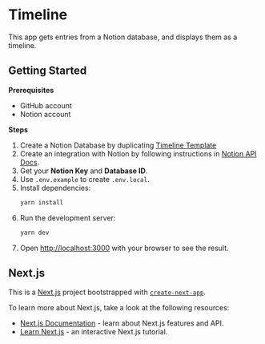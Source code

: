 # Timeline

This app gets entries from a Notion database, and displays them as a timeline.

## Getting Started

**Prerequisites**
- GitHub account
- Notion account

**Steps**
1. Create a Notion Database by duplicating [Timeline Template](https://decorous-course-27d.notion.site/9383ec0971b84bf39c1ae4f5e1a1c7fd?v=ddb9ed88aa5245f4a37a9cc417979196)
2. Create an integration with Notion by following instructions in [Notion API Docs](https://developers.notion.com/docs).
3. Get your **Notion Key** and **Database ID**.
4. Use `.env.example` to create `.env.local`.
5. Install dependencies:
   ```bash
   yarn install
   ```
6. Run the development server:
   ```bash
   yarn dev
   ```
7. Open [http://localhost:3000](http://localhost:3000) with your browser to see the result.

## Next.js

This is a [Next.js](https://nextjs.org/) project bootstrapped with [`create-next-app`](https://github.com/vercel/next.js/tree/canary/packages/create-next-app).

To learn more about Next.js, take a look at the following resources:

- [Next.js Documentation](https://nextjs.org/docs) - learn about Next.js features and API.
- [Learn Next.js](https://nextjs.org/learn) - an interactive Next.js tutorial.
